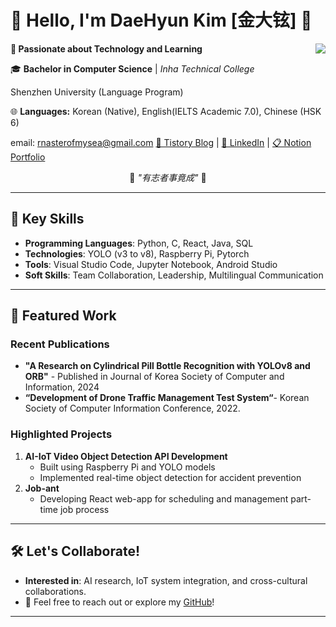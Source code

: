 
# 👋 Hello, I'm DaeHyun Kim [金大铉] 👋
<div align="center">
  
   <img align="right" src="http://mazassumnida.wtf/api/v2/generate_badge?boj=rnasterofmysea"/>
  
  <div align = "left">

  **🌟 Passionate about Technology and Learning**

  <p>🎓 <b>Bachelor in Computer Science</b> | <i>Inha Technical College</i></p>
  <p>Shenzhen University (Language Program)</p>

  <p>🌐 <b>Languages:</b> Korean (Native), English(IELTS Academic 7.0), Chinese (HSK 6)</p>

  email: rnasterofmysea@gmail.com
  <a href="https://rnasterofmysea.tistory.com/">📖 Tistory Blog</a> |
  <a href="https://www.linkedin.com/in/rnasterofmysea/">🔗 LinkedIn</a> |
  <a href="https://lumbar-pickle-74c.notion.site/DAEHYUN-KIM-1f7cb15f72434971a802674097421339">📋 Notion Portfolio</a>
  </div>
  
  <div align="center">
  🌟 <i>"有志者事竟成"</i> 🌟
   </div>
</div>

---

## 📂 Key Skills
- **Programming Languages**: Python, C, React, Java, SQL
- **Technologies**: YOLO (v3 to v8), Raspberry Pi, Pytorch
- **Tools**: Visual Studio Code, Jupyter Notebook, Android Studio
- **Soft Skills**: Team Collaboration, Leadership, Multilingual Communication


---

## 🌟 Featured Work
### **Recent Publications**
- **"A Research on Cylindrical Pill Bottle Recognition with YOLOv8 and ORB"** - Published in Journal of Korea Society of Computer and Information, 2024
- **“Development of Drone Traffic Management Test System“**- Korean Society of Computer Information Conference, 2022.

### **Highlighted Projects**
1. **AI-IoT Video Object Detection API Development**
   - Built using Raspberry Pi and YOLO models
   - Implemented real-time object detection for accident prevention
2. **Job-ant**
   - Developing React web-app for scheduling and management part-time job process 

---

## 🛠️ Let's Collaborate!
- **Interested in**: AI research, IoT system integration, and cross-cultural collaborations.
- 📩 Feel free to reach out or explore my [GitHub](https://github.com/rnasterofmysea)!

---


